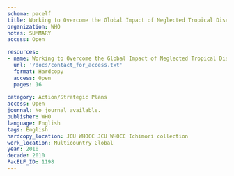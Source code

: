 ```yaml
---
schema: pacelf
title: Working to Overcome the Global Impact of Neglected Tropical Diseases  First WHO report on Neglected Tropical Diseases
organization: WHO
notes: SUMMARY
access: Open

resources:
- name: Working to Overcome the Global Impact of Neglected Tropical Diseases  First WHO report on Neglected Tropical Diseases
  url: '/docs/contact_for_access.txt'
  format: Hardcopy
  access: Open
  pages: 16
 
category: Action/Strategic Plans
access: Open
journal: No journal available.
publisher: WHO
language: English 
tags: English 
hardcopy_location: JCU WHOCC JCU WHOCC Ichimori collection
work_location: Multicountry Global
year: 2010
decade: 2010
PacELF_ID: 1198
---
```

